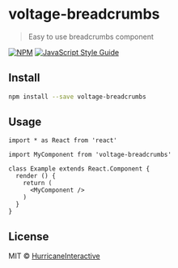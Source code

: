 # voltage-breadcrumbs

> Easy to use breadcrumbs component

[![NPM](https://img.shields.io/npm/v/voltage-breadcrumbs.svg)](https://www.npmjs.com/package/voltage-breadcrumbs) [![JavaScript Style Guide](https://img.shields.io/badge/code_style-standard-brightgreen.svg)](https://standardjs.com)

## Install

```bash
npm install --save voltage-breadcrumbs
```

## Usage

```tsx
import * as React from 'react'

import MyComponent from 'voltage-breadcrumbs'

class Example extends React.Component {
  render () {
    return (
      <MyComponent />
    )
  }
}
```

## License

MIT © [HurricaneInteractive](https://github.com/HurricaneInteractive)
